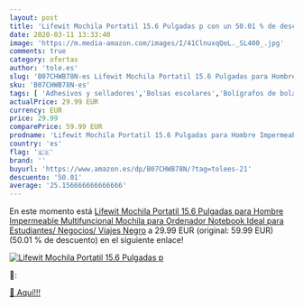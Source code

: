 ```yaml
---
layout: post
title: 'Lifewit Mochila Portatil 15.6 Pulgadas p con un 50.01 % de descuento'
date: 2020-03-11 13:33:40
image: 'https://m.media-amazon.com/images/I/41ClnuxqQeL._SL400_.jpg'
comments: true
category: ofertas
author: 'tole.es'
slug: 'B07CHWB78N-es Lifewit Mochila Portatil 15.6 Pulgadas para Hombre...'
sku: 'B07CHWB78N-es'
tags: [ 'Adhesivos y selladores','Bolsas escolares','Bolígrafos de bola','Bolígrafos y recambios','Bolígrafos, lápices y útiles de escritura','Bricolaje y herramientas','Compuestos de modelado para escultura','Costura y manualidades','Equipaje','Escultura','Ferretería','Hogar y cocina','Mochilas, estuches y sets escolares','Oficina y papelería','Pegamentos instantáneos', ]
actualPrice: 29.99 EUR
currency: EUR
price: 29.99
comparePrice: 59.99 EUR
prodname: 'Lifewit Mochila Portatil 15.6 Pulgadas para Hombre Impermeable Multifuncional Mochila para Ordenador Notebook Ideal para Estudiantes/ Negocios/ Viajes Negro'
country: 'es'
flag: '🇪🇸'
brand: ''
buyurl: 'https://www.amazon.es/dp/B07CHWB78N/?tag=tolees-21'
descuento: '50.01'
average: '25.156666666666666'
---
```


En este momento está [Lifewit Mochila Portatil 15.6 Pulgadas para Hombre Impermeable Multifuncional Mochila para Ordenador Notebook Ideal para Estudiantes/ Negocios/ Viajes Negro](https://www.amazon.es/dp/B07CHWB78N/?tag=tolees-21) a 29.99 EUR (original: 59.99 EUR) (50.01 %  de descuento) en el siguiente enlace!

[![Lifewit Mochila Portatil 15.6 Pulgadas p](https://m.media-amazon.com/images/I/41ClnuxqQeL._SL400_.jpg)](https://www.amazon.es/dp/B07CHWB78N/?tag=tolees-21)

🔎:


[🛒 Aquí!!!](https://www.amazon.es/dp/B07CHWB78N/?tag=tolees-21)
